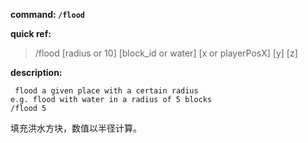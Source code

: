 <!-- BEGIN_AUTOGEN: do NOT edit in this block -->

**command: `/flood`**

**quick ref:**
> /flood [radius or 10] [block_id or water] [x or playerPosX] [y] [z] 

**description:**

```
 flood a given place with a certain radius
e.g. flood with water in a radius of 5 blocks
/flood 5
```

<!-- END_AUTOGEN-->
填充洪水方块，数值以半径计算。